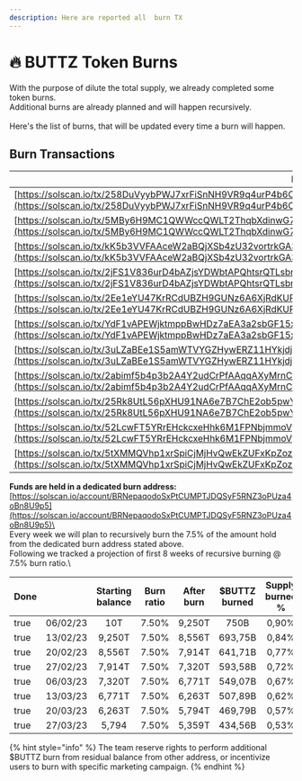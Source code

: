 ```yaml
---
description: Here are reported all  burn TX
---
```


# 🔥 BUTTZ Token Burns

With the purpose of dilute the total supply, we already completed some token burns.\
Additional burns are already planned and will happen recursively.\
\
Here's the list of burns, that will be updated every time a burn will happen.&#x20;

## **Burn Transactions**

| Burn TXID                                                                                                                                                                                                                        | Token Amount       |
| -------------------------------------------------------------------------------------------------------------------------------------------------------------------------------------------------------------------------------- | ------------------ |
| [https://solscan.io/tx/258DuVyybPWJ7xrFiSnNH9VR9q4urP4b6CMMRQa56rnAynU9EVFyZEuA8qCB5jYRRne3WuT4VjRZo1NE138fQ6VW](https://solscan.io/tx/258DuVyybPWJ7xrFiSnNH9VR9q4urP4b6CMMRQa56rnAynU9EVFyZEuA8qCB5jYRRne3WuT4VjRZo1NE138fQ6VW) | 14,818,750,000,000 |
| [https://solscan.io/tx/5MBy6H9MC1QWWccQWLT2ThqbXdinwG7S41fKXYp2CXcpRhWjDxVf6JYkynmtktgoPpkHu5nXUkfUmyRqAJWiusLe](https://solscan.io/tx/5MBy6H9MC1QWWccQWLT2ThqbXdinwG7S41fKXYp2CXcpRhWjDxVf6JYkynmtktgoPpkHu5nXUkfUmyRqAJWiusLe) | 181,249,980,000    |
| [https://solscan.io/tx/kK5b3VVFAAceW2aBQjXSb4zU32vortrkGA3S2JxM28mxceMyxeuRDFoFWyU2ibr17dw5uhCvGxBRgSW2BnSgG64](https://solscan.io/tx/kK5b3VVFAAceW2aBQjXSb4zU32vortrkGA3S2JxM28mxceMyxeuRDFoFWyU2ibr17dw5uhCvGxBRgSW2BnSgG64)   | 750,000,000,000    |
| [https://solscan.io/tx/2jFS1V836urD4bAZjsYDWbtAPQhtsrQTLsbr1SYxvamyQ4PPD8jh8BFJzSaJLkL7A8iWig9T9joC9ddn9HG4nTyW](https://solscan.io/tx/2jFS1V836urD4bAZjsYDWbtAPQhtsrQTLsbr1SYxvamyQ4PPD8jh8BFJzSaJLkL7A8iWig9T9joC9ddn9HG4nTyW) | 693,750,000,000    |
| [https://solscan.io/tx/2Ee1eYU47KrRCdUBZH9GUNz6A6XjRdKUR16Mp4PXHBU4rMDsgKxaUEDE72NK1oEdnxizQoFeumQxGz8fa1x5Z61p](https://solscan.io/tx/2Ee1eYU47KrRCdUBZH9GUNz6A6XjRdKUR16Mp4PXHBU4rMDsgKxaUEDE72NK1oEdnxizQoFeumQxGz8fa1x5Z61p) | 641,710,000,000    |
| [https://solscan.io/tx/YdF1vAPEWjktmppBwHDz7aEA3a2sbGF15xzrdSZnuw9qcAok4FTMgQNeRYywFpWbJbKtRnozycUBkcKBRjSYBNx](https://solscan.io/tx/YdF1vAPEWjktmppBwHDz7aEA3a2sbGF15xzrdSZnuw9qcAok4FTMgQNeRYywFpWbJbKtRnozycUBkcKBRjSYBNx)   | 593,580,000,0000   |
| [https://solscan.io/tx/3uLZaBEe1S5amWTVYGZHywERZ11HYkjdjG2WZgbUZY1V4AHEoLn1ddukmDLqkMTi71Gpy2QfKdhPbkU1bN3xbCKh](https://solscan.io/tx/3uLZaBEe1S5amWTVYGZHywERZ11HYkjdjG2WZgbUZY1V4AHEoLn1ddukmDLqkMTi71Gpy2QfKdhPbkU1bN3xbCKh) | 549,070,000,000    |
| [https://solscan.io/tx/2abimf5b4p3b2A4Y2udCrPfAAqqAXyMrnC9nUn2TsAu6Dq1T61hHjzTSMupuSv5yvumCcbnR6uFBLtFKaGDN1ZGL](https://solscan.io/tx/2abimf5b4p3b2A4Y2udCrPfAAqqAXyMrnC9nUn2TsAu6Dq1T61hHjzTSMupuSv5yvumCcbnR6uFBLtFKaGDN1ZGL) | 2,180,000,000,000  |
| [https://solscan.io/tx/25Rk8UtL56pXHU91NA6e7B7ChE2ob5pwYAYQ6avmXQ4TYfgkLMgvCdU2mMRhKo6ia9xuRErfJnHvwZU39ub9rFWH](https://solscan.io/tx/25Rk8UtL56pXHU91NA6e7B7ChE2ob5pwYAYQ6avmXQ4TYfgkLMgvCdU2mMRhKo6ia9xuRErfJnHvwZU39ub9rFWH) | 507,890,000,000    |
| [https://solscan.io/tx/52LcwFT5YRrEHckcxeHhk6M1FPNbjmmoVy7pnJ4hWLEozuNEhHfgcbYgtUzS2c9fWSFkEag2bVBp5NkRp1WDZ32X](https://solscan.io/tx/52LcwFT5YRrEHckcxeHhk6M1FPNbjmmoVy7pnJ4hWLEozuNEhHfgcbYgtUzS2c9fWSFkEag2bVBp5NkRp1WDZ32X) | 469,790,000,000    |
| [https://solscan.io/tx/5tXMMQVhp1xrSpiCjMjHvQwEkZUFxKpZozeocJNbc8W6a2hLeZ4E6sKYAyZRR9ujp3pa6YmR4k4drhyT5F7Nvkmn](https://solscan.io/tx/5tXMMQVhp1xrSpiCjMjHvQwEkZUFxKpZozeocJNbc8W6a2hLeZ4E6sKYAyZRR9ujp3pa6YmR4k4drhyT5F7Nvkmn) | 434,560,000,000    |

**Funds are held in a dedicated burn address:** [https://solscan.io/account/BRNepaqodoSxPtCUMPTJDQSyF5RNZ3oPUza4oBn8U9p5](https://solscan.io/account/BRNepaqodoSxPtCUMPTJDQSyF5RNZ3oPUza4oBn8U9p5)\
\
Every week we will plan to recursively burn the 7.5% of the amount hold from the dedicated burn address stated above.\
Following we tracked a projection of first 8 weeks of recursive burning @ 7.5% burn ratio.\


<table><thead><tr><th data-type="checkbox">Done</th><th></th><th align="center">Starting balance</th><th align="center">Burn ratio</th><th>After burn</th><th align="center">$BUTTZ burned</th><th align="center">Supply burned %</th></tr></thead><tbody><tr><td>true</td><td>06/02/23</td><td align="center">10T</td><td align="center">7.50%</td><td>9,250T</td><td align="center">750B</td><td align="center">0,90%</td></tr><tr><td>true</td><td>13/02/23</td><td align="center">9,250T</td><td align="center">7.50%</td><td>8,556T</td><td align="center">693,75B</td><td align="center">0,84%</td></tr><tr><td>true</td><td>20/02/23</td><td align="center">8,556T</td><td align="center">7.50%</td><td>7,914T</td><td align="center">641,71B</td><td align="center">0,77%</td></tr><tr><td>true</td><td>27/02/23</td><td align="center">7,914T</td><td align="center">7.50%</td><td>7,320T</td><td align="center">593,58B</td><td align="center">0,72%</td></tr><tr><td>true</td><td>06/03/23</td><td align="center">7,320T</td><td align="center">7.50%</td><td>6,771T</td><td align="center">549,07B</td><td align="center">0,67%</td></tr><tr><td>true</td><td>13/03/23</td><td align="center">6,771T</td><td align="center">7.50%</td><td>6,263T</td><td align="center">507,89B</td><td align="center">0,62%</td></tr><tr><td>true</td><td>20/03/23</td><td align="center">6,263T</td><td align="center">7.50%</td><td>5,794T</td><td align="center">469,79B</td><td align="center">0,57%</td></tr><tr><td>true</td><td>27/03/23</td><td align="center">5,794</td><td align="center">7.50%</td><td>5,359T</td><td align="center">434,56B</td><td align="center">0,53%</td></tr></tbody></table>



{% hint style="info" %}
The team reserve rights to perform additional $BUTTZ burn from residual balance from other address, or incentivize users to burn with specific marketing campaign.  &#x20;
{% endhint %}

